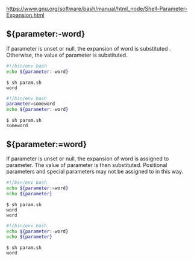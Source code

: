 https://www.gnu.org/software/bash/manual/html_node/Shell-Parameter-Expansion.html


${parameter:-word}
--

If parameter is unset or null, the expansion of word is substituted . Otherwise, the value of parameter is substituted.
```bash
#!/bin/env bash
echo ${parameter:-word}
```
```console
$ sh param.sh
word
```

```bash
#!/bin/env bash
parameter=someword
echo ${parameter:-word}
```
```console
$ sh param.sh
someword
```

${parameter:=word}
--

If parameter is unset or null, the expansion of word is assigned to parameter. The value of parameter is then substituted. Positional parameters and special parameters may not be assigned to in this way.

```bash
#!/bin/env bash
echo ${parameter:=word}
echo ${parameter}
```

```console
$ sh param.sh
word
word
```


```bash
#!/bin/env bash
echo ${parameter:-word}
echo ${parameter}
```
```console
$ sh param.sh
word

```
